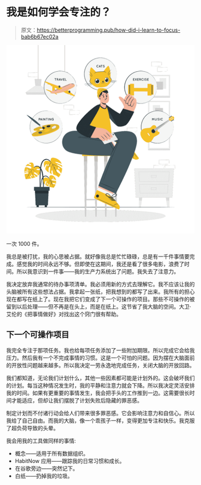 # 我是如何学会专注的？

> 原文：<https://betterprogramming.pub/how-did-i-learn-to-focus-bab6b67ec02a>

![](img/ff58458a124ff291d2a4884f4725a198.png)

一次 1000 件。

我总是被打扰，我的心思被占据。就好像我总是忙忙碌碌，总是有一千件事情要完成。感觉我的时间永远不够。但即使在这期间，我还是看了很多电影，浪费了时间。所以我意识到一件事——我的生产力系统出了问题。我失去了注意力。

我决定放弃我通常的待办事项清单。我必须用新的方式去理解它。我不应该让我的头脑被所有这些想法占据。我拿起一张纸，把我想到的都写了出来。我所有的担心现在都写在纸上了。现在我把它们变成了下一个可操作的项目。那些不可操作的被留到以后处理——但不再是在头上，而是在纸上。这节省了我大脑的空间。大卫·艾伦的《把事情做好》对找出这个窍门很有帮助。

## 下一个可操作项目

我完全专注于那项任务。我也给每项任务添加了一些附加期限。所以完成它会给我压力。然后我有一个不完成事情的习惯。这是一个可怕的问题。因为摆在大脑面前的开放性问题越来越多。所以我决定一劳永逸地完成任务，关闭大脑的开放回路。

我们都知道，无论我们计划什么，其他一些因素都可能是计划外的。这会破坏我们的计划。每当这种情况发生时，我的平静和注意力就会下降。所以我决定灵活安排我的时间。如果有更重要的事情发生，我会把手头的工作推到一边。这需要很长时间才能适应，但却让我们摆脱了计划失败后隐藏的罪恶感。

制定计划而不付诸行动会给人们带来很多罪恶感。它会影响注意力和自信心。所以我给了自己自由。而我的大脑，像一个乖孩子一样，变得更加专注和快乐。我克服了超负荷导致的头晕。

我会用我的工具做同样的事情:

*   概念——适用于所有数据组织。
*   HabitNow 应用——跟踪我的日常习惯和成长。
*   在谷歌旁边——突然记下。
*   白纸——扔掉我的垃圾。